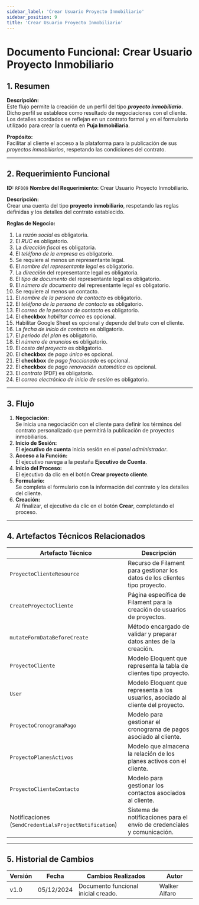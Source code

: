 ```yaml
---
sidebar_label: 'Crear Usuario Proyecto Inmobiliario'
sidebar_position: 9
title: 'Crear Usuario Proyecto Inmobiliario'
---
```


# Documento Funcional: Crear Usuario Proyecto Inmobiliario

## 1. Resumen
**Descripción:**  
Este flujo permite la creación de un perfil del tipo ***proyecto inmobiliario***. Dicho perfil se establece como resultado de negociaciones con el cliente. Los detalles acordados se reflejan en un contrato formal y en el formulario utilizado para crear la cuenta en **Puja Inmobiliaria**. 

**Propósito:**  
Facilitar al cliente el acceso a la plataforma para la publicación de sus *proyectos inmobiliarios*, respetando las condiciones del contrato.

---

## 2. Requerimiento Funcional
**ID:** `RF009`
**Nombre del Requerimiento:** Crear Usuario Proyecto Inmobiliario.

**Descripción:**  
Crear una cuenta del tipo **proyecto inmobiliario**, respetando las reglas definidas y los detalles del contrato establecido.

**Reglas de Negocio:**  
1. La *razón social* es obligatoria.  
2. El *RUC* es obligatorio.  
3. La *dirección fiscal* es obligatoria.  
4. El *teléfono de la empresa* es obligatorio.  
5. Se requiere al menos un representante legal.  
6. El *nombre del representante legal* es obligatorio.  
7. La *dirección* del representante legal es obligatoria.  
8. El *tipo de documento* del representante legal es obligatorio.  
9. El *número de documento* del representante legal es obligatorio.  
10. Se requiere al menos un contacto.  
11. El *nombre de la persona de contacto* es obligatorio.  
12. El *teléfono de la persona de contacto* es obligatorio.  
13. El *correo de la persona de contacto* es obligatorio.  
14. El **checkbox** *habilitar correo* es opcional.  
15. Habilitar Google Sheet es opcional y depende del trato con el cliente.  
16. La *fecha de inicio de contrato* es obligatoria.  
17. El *periodo del plan* es obligatorio.  
18. El *número de anuncios* es obligatorio.  
19. El *costo del proyecto* es obligatorio.  
20. El **checkbox** de *pago único* es opcional.  
21. El **checkbox** de *pago fraccionado* es opcional.  
22. El **checkbox** de *pago renovación automática* es opcional.  
23. El *contrato* (PDF) es obligatorio.  
24. El *correo electrónico de inicio de sesión* es obligatorio.  

---

## 3. Flujo
1. **Negociación:**  
   Se inicia una negociación con el cliente para definir los términos del contrato personalizado que permitirá la publicación de proyectos inmobiliarios.
2. **Inicio de Sesión:**  
   El **ejecutivo de cuenta** inicia sesión en el *panel administrador*.
3. **Acceso a la Función:**  
   El ejecutivo navega a la pestaña **Ejecutivo de Cuenta**.
4. **Inicio del Proceso:**  
   El ejecutivo da clic en el botón **Crear proyecto cliente**.
5. **Formulario:**  
   Se completa el formulario con la información del contrato y los detalles del cliente.
6. **Creación:**  
   Al finalizar, el ejecutivo da clic en el botón **Crear**, completando el proceso.

---

## 4. Artefactos Técnicos Relacionados

| **Artefacto Técnico**                         | **Descripción**                                                                 |
|-----------------------------------------------|---------------------------------------------------------------------------------|
| `ProyectoClienteResource`                     | Recurso de Filament para gestionar los datos de los clientes tipo proyecto.     |
| `CreateProyectoCliente`                       | Página específica de Filament para la creación de usuarios de proyectos.        |
| `mutateFormDataBeforeCreate`                  | Método encargado de validar y preparar datos antes de la creación.              |
| `ProyectoCliente`                             | Modelo Eloquent que representa la tabla de clientes tipo proyecto.              |
| `User`                                        | Modelo Eloquent que representa a los usuarios, asociado al cliente del proyecto.|
| `ProyectoCronogramaPago`                      | Modelo para gestionar el cronograma de pagos asociado al cliente.               |
| `ProyectoPlanesActivos`                       | Modelo que almacena la relación de los planes activos con el cliente.           |
| `ProyectoClienteContacto`                     | Modelo para gestionar los contactos asociados al cliente.                       |
| Notificaciones (`SendCredentialsProjectNotification`) | Sistema de notificaciones para el envío de credenciales y comunicación.         |

---

## 5. Historial de Cambios
| **Versión** | **Fecha**     | **Cambios Realizados**                | **Autor**         |
|-------------|---------------|----------------------------------------|-------------------|
| v1.0        | 05/12/2024    | Documento funcional inicial creado.    | Walker Alfaro     |
